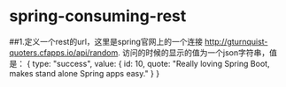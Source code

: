 # spring-consuming-rest
##1.定义一个rest的url，这里是spring官网上的一个连接
	http://gturnquist-quoters.cfapps.io/api/random.
	访问的时候的显示的值为一个json字符串，值是：
	{
	   type: "success",
	   value: {
	      id: 10,
	      quote: "Really loving Spring Boot, makes stand alone Spring apps easy."
	   }
	}
